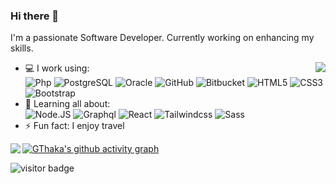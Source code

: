 ### Hi there 👋 

I'm a passionate Software Developer. Currently working on enhancing my skills.

<img align='right' src="https://github-readme-stats.vercel.app/api/top-langs?username=ellmau&show_icons=true&locale=en&layout=compact">

- 💻 I work using:  
  ![Php](https://img.shields.io/badge/-php-394989?style=plastic&logo=php)
  ![PostgreSQL](https://img.shields.io/badge/-PostgreSQL-336791?style=plastic&logo=postgresql)
  ![Oracle](https://img.shields.io/badge/Oracle-red?style=plastic&logo=oracle)
  ![GitHub](https://img.shields.io/badge/-GitHub-181717?style=plastic&logo=github)
  ![Bitbucket](https://img.shields.io/badge/-Bitbucket-0052CC?style=plastic&logo=bitbucket)
  ![HTML5](https://img.shields.io/badge/-HTML5-E34F26?style=plastic&logo=html5&logoColor=white)
  ![CSS3](https://img.shields.io/badge/-CSS3-1572B6?style=plastic&logo=css3)
  ![Bootstrap](https://img.shields.io/badge/-Bootstrap-563D7C?style=plastic&logo=bootstrap)
- 🌱 Learning all about:  
  ![Node.JS](https://img.shields.io/badge/-Node.JS-black?style=plastic&logo=Node.js) 
  ![Graphql](https://img.shields.io/badge/-Graphql-E10098?style=plastic&logo=Graphql)
  ![React](https://img.shields.io/badge/-React-3b2e5a?style=plastic&logo=react) 
  ![Tailwindcss](https://img.shields.io/badge/-Tailwindcss-white?style=plastic&logo=tailwindcss) 
  ![Sass](https://img.shields.io/badge/-Sass-gray?style=plastic&logo=sass) 
- ⚡️ Fun fact: I enjoy travel

<img align='left' src="https://github-readme-stats.vercel.app/api?username=ellmau&show_icons=true&layout=compact">

[![GThaka's github activity graph](https://activity-graph.herokuapp.com/graph?username=ellmau&theme=react-dark)](https://github.com/gthaka)

<img src="https://visitor-badge.laobi.icu/badge?page_id=gthaka.gthaka" alt="visitor badge"/>
